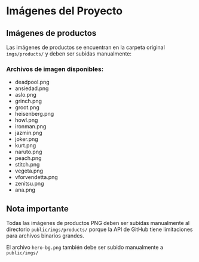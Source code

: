 # Imágenes del Proyecto

## Imágenes de productos
Las imágenes de productos se encuentran en la carpeta original `imgs/products/` y deben ser subidas manualmente:

### Archivos de imagen disponibles:
- deadpool.png
- ansiedad.png
- aslo.png
- grinch.png
- groot.png
- heisenberg.png
- howl.png
- ironman.png
- jazmin.png
- joker.png
- kurt.png
- naruto.png
- peach.png
- stitch.png
- vegeta.png
- vforvendetta.png
- zenitsu.png
- ana.png

## Nota importante
Todas las imágenes de productos PNG deben ser subidas manualmente al directorio `public/imgs/products/` porque la API de GitHub tiene limitaciones para archivos binarios grandes.

El archivo `hero-bg.png` también debe ser subido manualmente a `public/imgs/`